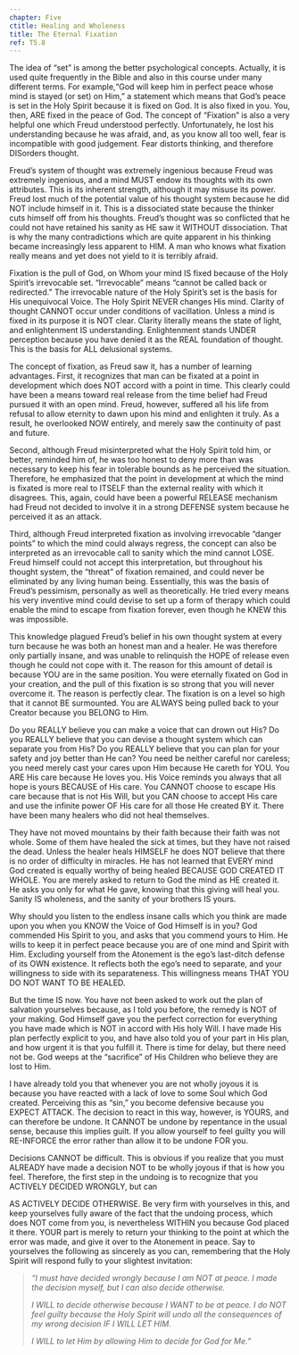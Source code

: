 ```yaml
---
chapter: Five
ctitle: Healing and Wholeness
title: The Eternal Fixation
ref: T5.8
---
```


The idea of “set” is among the better psychological concepts. Actually,
it is used quite frequently in the Bible and also in this course under
many different terms. For example,“God will keep him in perfect peace
whose mind is stayed (or set) on Him,” a statement which means that
God’s peace is set in the Holy Spirit because it is
fixed on God. It is also fixed in you. You, then, ARE fixed in the peace
of God. The concept of “Fixation” is also a very helpful one which Freud
understood perfectly. Unfortunately, he lost his understanding because
he was afraid, and, as you know all too well, fear is incompatible with
good judgement. Fear distorts thinking, and therefore DISorders thought.

Freud’s system of thought was extremely ingenious because Freud was
extremely ingenious, and a mind MUST endow its thoughts with its own
attributes. This is its inherent strength, although it may misuse its
power. Freud lost much of the potential value of his thought system
because he did NOT include himself in it. This is a dissociated state
because the thinker cuts himself off from his thoughts. Freud’s thought
was so conflicted that he could not have retained his sanity as HE saw
it WITHOUT dissociation. That is why the many contradictions which are
quite apparent in his thinking became increasingly less apparent to HIM.
A man who knows what fixation really means and yet does not yield to it
is terribly afraid.

Fixation is the pull of God, on Whom your mind IS fixed because of the
Holy Spirit’s irrevocable set. “Irrevocable” means “cannot be called
back or redirected.” The irrevocable nature of the Holy Spirit’s set is
the basis for His unequivocal Voice. The Holy Spirit NEVER changes His
mind. Clarity of thought CANNOT occur under conditions of vacillation.
Unless a mind is fixed in its purpose it is NOT clear. Clarity literally
means the state of light, and enlightenment IS understanding.
Enlightenment stands UNDER perception because you have denied it as the
REAL foundation of thought. This is the basis for ALL delusional
systems.

The concept of fixation, as Freud saw it, has a number of learning
advantages. First, it recognizes that man can be fixated at a point in
development which does NOT accord with a point in time. This clearly
could have been a means toward real release from the time belief had
Freud pursued it with an open mind. Freud, however, suffered all his
life from refusal to allow eternity to dawn upon his mind and enlighten
it truly. As a result, he overlooked NOW entirely, and merely saw the
continuity of past and future.

Second, although Freud misinterpreted what the Holy Spirit
told him, or better, reminded him of, he was too honest to deny more
than was necessary to keep his fear in tolerable bounds as he perceived
the situation. Therefore, he emphasized that the point in development at
which the mind is fixated is more real to ITSELF than the external
reality with which it disagrees. This, again, could have been a powerful
RELEASE mechanism had Freud not decided to involve it in a strong
DEFENSE system because he perceived it as an attack.

Third, although Freud interpreted fixation as involving irrevocable
“danger points” to which the mind could always regress, the concept can
also be interpreted as an irrevocable call to sanity which the mind
cannot LOSE. Freud himself could not accept this interpretation, but
throughout his thought system, the “threat” of fixation remained, and
could never be eliminated by any living human being. Essentially, this
was the basis of Freud’s pessimism, personally as well as theoretically.
He tried every means his very inventive mind could devise to set up a
form of therapy which could enable the mind to escape from fixation
forever, even though he KNEW this was impossible.

This knowledge plagued Freud’s belief in his own thought system at every
turn because he was both an honest man and a healer. He was therefore
only partially insane, and was unable to relinquish the HOPE of release
even though he could not cope with it. The reason for this amount of
detail is because YOU are in the same position. You were eternally
fixated on God in your creation, and the pull of this fixation is so
strong that you will never overcome it. The reason is perfectly clear.
The fixation is on a level so high that it cannot BE surmounted. You are
ALWAYS being pulled back to your Creator because you BELONG to Him.

Do you REALLY believe you can make a voice that can drown out His? Do
you REALLY believe that you can devise a thought system which can
separate you from His? Do you REALLY believe that you can plan for your
safety and joy better than He can? You need be neither careful nor
careless; you need merely cast your cares upon Him because He careth for
YOU. You ARE His care because He loves you. His Voice reminds you always
that all hope is yours BECAUSE of His care. You CANNOT choose to escape
His care because that is not His Will, but you CAN choose to accept His
care and use the infinite power OF His care for all those He created BY
it.  There have been many healers who did not heal themselves.

They have not moved mountains by their faith because their faith was not
whole. Some of them have healed the sick at times, but they have not
raised the dead. Unless the healer heals HIMSELF he does NOT believe
that there is no order of difficulty in miracles. He has not learned
that EVERY mind God created is equally worthy of being healed BECAUSE
GOD CREATED IT WHOLE. You are merely asked to return to God the mind as
HE created it. He asks you only for what He gave, knowing that this
giving will heal you. Sanity IS wholeness, and the sanity of your
brothers IS yours.

Why should you listen to the endless insane calls which you think are
made upon you when you KNOW the Voice of God Himself is in you? God
commended His Spirit to you, and asks that you commend yours to Him. He
wills to keep it in perfect peace because you are of one mind and Spirit
with Him. Excluding yourself from the Atonement is the ego’s last-ditch
defense of its OWN existence. It reflects both the ego’s need to
separate, and your willingness to side with its separateness. This
willingness means THAT YOU DO NOT WANT TO BE HEALED.

But the time IS now. You have not been asked to work out the plan of
salvation yourselves because, as I told you before, the remedy is NOT of
your making. God Himself gave you the perfect correction for everything
you have made which is NOT in accord with His holy Will. I have made His
plan perfectly explicit to you, and have also told you of your part in
His plan, and how urgent it is that you fulfill it. There is time for
delay, but there need not be. God weeps at the “sacrifice” of His
Children who believe they are lost to Him.

I have already told you that whenever you are not wholly joyous it is
because you have reacted with a lack of love to some Soul which God
created. Perceiving this as “sin,” you become defensive because you
EXPECT ATTACK. The decision to react in this way, however, is YOURS, and
can therefore be undone. It CANNOT be undone by repentance in the usual
sense, because this implies guilt. If you allow yourself to feel guilty
you will RE-INFORCE the error rather than allow it to be undone FOR you.

Decisions CANNOT be difficult. This is obvious if you realize
that you must ALREADY have made a decision NOT to be wholly joyous if
that is how you feel. Therefore, the first step in the undoing is to
recognize that you ACTIVELY DECIDED WRONGLY, but can

AS ACTIVELY DECIDE OTHERWISE. Be very firm with yourselves in this, and
keep yourselves fully aware of the fact that the undoing process, which
does NOT come from you, is nevertheless WITHIN you because God placed it
there. YOUR part is merely to return your thinking to the point at which
the error was made, and give it over to the Atonement in peace. Say to
yourselves the following as sincerely as you can, remembering that the
Holy Spirit will respond fully to your slightest invitation:

> *“I must have decided wrongly because I am NOT at peace.
> I made the decision myself, but I can also decide otherwise.*
>
> *I WILL to decide otherwise because I WANT to be at peace.
> I do NOT feel guilty because the Holy Spirit will undo all the consequences of
> my wrong decision IF I WILL LET HIM.*
>
> *I WILL to let Him by allowing Him to decide for God for Me.”*

